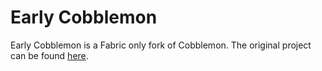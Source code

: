 # Early Cobblemon

Early Cobblemon is a Fabric only fork of Cobblemon. The original project can be found [here](https://gitlab.com/cable-mc/cobblemon).
